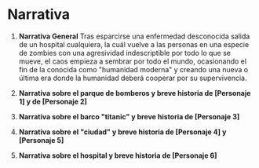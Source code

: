 # **Narrativa**
1. **Narrativa General**
   Tras esparcirse una enfermedad desconocida salida de un hospital cualquiera, la cuál vuelve a las personas en una especie de zombies con una agresividad indescriptible por todo lo que se mueve,
   el caos empieza a sembrar por todo el mundo, ocasionando el fin de la conocida como "humanidad moderna" y creando una nueva o última era donde la humanidad deberá cooperar por su supervivencia.

2. **Narrativa sobre el parque de bomberos y breve historia de [Personaje 1] y de [Personaje 2]**

   
3. **Narrativa sobre el barco "titanic" y breve historia de [Personaje 3]**
   
4. **Narrativa sobre el "ciudad" y breve historia de [Personaje 4] y [Personaje 5]**
   
5. **Narrativa sobre el hospital y breve historia de [Personaje 6]**
